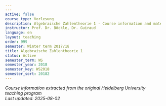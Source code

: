 ```yaml
---
---
active: false
course_type: Vorlesung
description: Algebraische Zahlentheorie 1 - Course information and materials.
instructor: Prof. Dr. Böckle, Dr. Guiraud
language: en
layout: teaching
order: 999
semester: Winter term 2017/18
title: Algebraische Zahlentheorie 1
status: Active
semester_term: WS
semester_year: 2018
semester_key: WS2018
semester_sort: 20182
---
```



*Course information extracted from the original Heidelberg University teaching program*  
*Last updated: 2025-08-02*